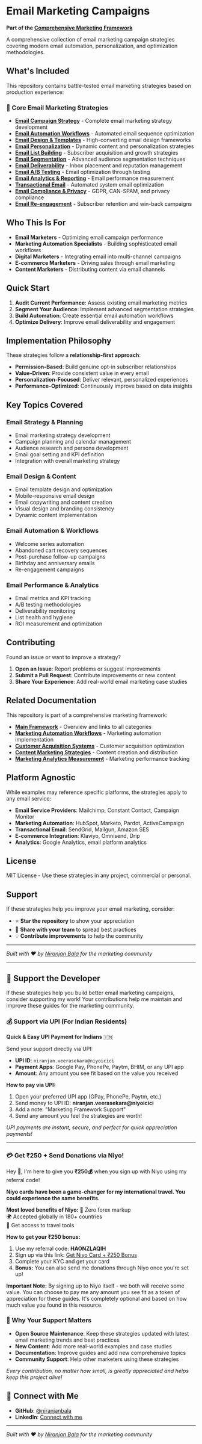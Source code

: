 # Email Marketing Campaigns

**Part of the [Comprehensive Marketing Framework](https://github.com/niranjanbala/marketing-framework-repos)**

A comprehensive collection of email marketing campaign strategies covering modern email automation, personalization, and optimization methodologies.

## What's Included

This repository contains battle-tested email marketing strategies based on production experience:

### 📧 Core Email Marketing Strategies

- **[Email Campaign Strategy](./email-campaign-strategy.md)** - Complete email marketing strategy development
- **[Email Automation Workflows](./email-automation-workflows.md)** - Automated email sequence optimization
- **[Email Design & Templates](./email-design-templates.md)** - High-converting email design frameworks
- **[Email Personalization](./email-personalization.md)** - Dynamic content and personalization strategies
- **[Email List Building](./email-list-building.md)** - Subscriber acquisition and growth strategies
- **[Email Segmentation](./email-segmentation.md)** - Advanced audience segmentation techniques
- **[Email Deliverability](./email-deliverability.md)** - Inbox placement and reputation management
- **[Email A/B Testing](./email-ab-testing.md)** - Email optimization through testing
- **[Email Analytics & Reporting](./email-analytics-reporting.md)** - Email performance measurement
- **[Transactional Email](./transactional-email.md)** - Automated system email optimization
- **[Email Compliance & Privacy](./email-compliance-privacy.md)** - GDPR, CAN-SPAM, and privacy compliance
- **[Email Re-engagement](./email-re-engagement.md)** - Subscriber retention and win-back campaigns

## Who This Is For

- **Email Marketers** - Optimizing email campaign performance
- **Marketing Automation Specialists** - Building sophisticated email workflows
- **Digital Marketers** - Integrating email into multi-channel campaigns
- **E-commerce Marketers** - Driving sales through email marketing
- **Content Marketers** - Distributing content via email channels

## Quick Start

1. **Audit Current Performance**: Assess existing email marketing metrics
2. **Segment Your Audience**: Implement advanced segmentation strategies
3. **Build Automation**: Create essential email automation workflows
4. **Optimize Delivery**: Improve email deliverability and engagement

## Implementation Philosophy

These strategies follow a **relationship-first approach**:
- **Permission-Based**: Build genuine opt-in subscriber relationships
- **Value-Driven**: Provide consistent value in every email
- **Personalization-Focused**: Deliver relevant, personalized experiences
- **Performance-Optimized**: Continuously improve based on data insights

## Key Topics Covered

### Email Strategy & Planning
- Email marketing strategy development
- Campaign planning and calendar management
- Audience research and persona development
- Email goal setting and KPI definition
- Integration with overall marketing strategy

### Email Design & Content
- Email template design and optimization
- Mobile-responsive email design
- Email copywriting and content creation
- Visual design and branding consistency
- Dynamic content implementation

### Email Automation & Workflows
- Welcome series automation
- Abandoned cart recovery sequences
- Post-purchase follow-up campaigns
- Birthday and anniversary emails
- Re-engagement campaigns

### Email Performance & Analytics
- Email metrics and KPI tracking
- A/B testing methodologies
- Deliverability monitoring
- List health and hygiene
- ROI measurement and optimization

## Contributing

Found an issue or want to improve a strategy?

1. **Open an Issue**: Report problems or suggest improvements
2. **Submit a Pull Request**: Contribute improvements or new content
3. **Share Your Experience**: Add real-world email marketing case studies

## Related Documentation

This repository is part of a comprehensive marketing framework:

- **[Main Framework](https://github.com/niranjanbala/marketing-framework-repos)** - Overview and links to all categories
- **[Marketing Automation Workflows](https://github.com/niranjanbala/marketing-automation-workflows)** - Marketing automation implementation
- **[Customer Acquisition Systems](https://github.com/niranjanbala/customer-acquisition-systems)** - Customer acquisition optimization
- **[Content Marketing Strategies](https://github.com/niranjanbala/content-marketing-strategies)** - Content creation and distribution
- **[Marketing Analytics Measurement](https://github.com/niranjanbala/marketing-analytics-measurement)** - Marketing performance tracking

## Platform Agnostic

While examples may reference specific platforms, the strategies apply to any email service:

- **Email Service Providers**: Mailchimp, Constant Contact, Campaign Monitor
- **Marketing Automation**: HubSpot, Marketo, Pardot, ActiveCampaign
- **Transactional Email**: SendGrid, Mailgun, Amazon SES
- **E-commerce Integration**: Klaviyo, Omnisend, Drip
- **Analytics**: Google Analytics, email platform analytics

## License

MIT License - Use these strategies in any project, commercial or personal.

## Support

If these strategies help you improve your email marketing, consider:
- ⭐ **Star the repository** to show your appreciation
- 🤝 **Share with your team** to spread best practices
- 💡 **Contribute improvements** to help the community

---

*Built with ❤️ by [Niranjan Bala](https://github.com/niranjanbala) for the marketing community*

---

## 💝 Support the Developer

If these strategies help you build better email marketing campaigns, consider supporting my work! Your contributions help me maintain and improve these guides for the marketing community.

### 💰 Support via UPI (For Indian Residents)

**Quick & Easy UPI Payment for Indians** 🇮🇳

Send your support directly via UPI:
- **UPI ID**: `niranjan.veerasekara@niyoicici`
- **Payment Apps**: Google Pay, PhonePe, Paytm, BHIM, or any UPI app
- **Amount**: Any amount you see fit based on the value you received

**How to pay via UPI:**
1. Open your preferred UPI app (GPay, PhonePe, Paytm, etc.)
2. Send money to UPI ID: **niranjan.veerasekara@niyoicici**
3. Add a note: "Marketing Framework Support"
4. Send any amount you feel the strategies are worth!

*UPI payments are instant, secure, and perfect for quick appreciation payments!*

---
### 💳 Get ₹250 + Send Donations via Niyo! 

Hey 👋, I'm here to give you **₹250💰** when you sign up with Niyo using my referral code!

**Niyo cards have been a game-changer for my international travel. You could experience the same benefits.**

**Most loved benefits of Niyo:**
🌟 Zero forex markup  
🌍 Accepted globally in 180+ countries  
🏧 Get access to travel tools  

**How to get your ₹250 bonus:**
1. Use my referral code: **HAONZLAQIH**
2. Sign up via this link: [Get Niyo Card + ₹250 Bonus](https://ctr.niyo.me/start?utm_campaign_id=WqeSX5gu&utm_source=goniyo_app_referral&utm_campaign=Referral&utm_adgroup=mobile_app&utm_medium=mobile_app_referral&ref_label=HAONZLAQIH)
3. Complete your KYC and get your card
4. **Bonus:** You can also send me donations through Niyo once you're set up!

**Important Note:** By signing up to Niyo itself - we both will receive some value. You can choose to pay me any amount you see fit as a token of appreciation for these guides. It's completely optional and based on how much value you found in this resource.

### 🙏 Why Your Support Matters

- **Open Source Maintenance**: Keep these strategies updated with latest email marketing trends and best practices
- **New Content**: Add more real-world examples and case studies
- **Documentation**: Improve guides and add new comprehensive topics
- **Community Support**: Help other marketers using these strategies

*Every contribution, no matter how small, is greatly appreciated and helps keep this project alive!*

## 🤝 Connect with Me

- **GitHub**: [@niranjanbala](https://github.com/niranjanbala)
- **LinkedIn**: [Connect with me](https://linkedin.com/in/niranjanbala)

---

*Built with ❤️ by [Niranjan Bala](https://github.com/niranjanbala) for the marketing community* 